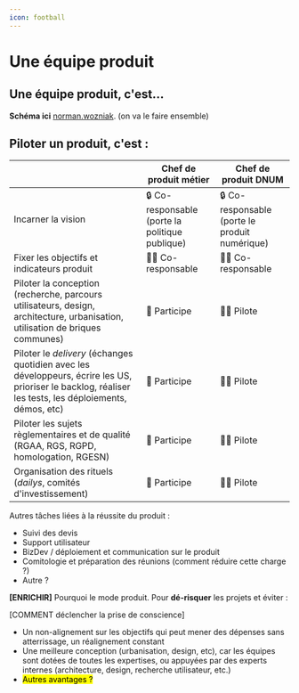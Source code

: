 ```yaml
---
icon: football
---
```


# Une équipe produit

## Une équipe produit, c'est...&#x20;



**Schéma ici** [norman.wozniak](https://app.gitbook.com/u/Ii3Xgcr6QYaz2oHsCNdP26MQ0du2 "mention"). (on va le faire ensemble)



## Piloter un produit, c'est :

|                                                                                                                                                         | Chef de produit métier                          | Chef de produit DNUM                           |
| ------------------------------------------------------------------------------------------------------------------------------------------------------- | ----------------------------------------------- | ---------------------------------------------- |
| Incarner la vision                                                                                                                                      | 🔒 Co-responsable (porte la politique publique) | 🔒 Co-responsable (porte le produit numérique) |
| Fixer les objectifs et indicateurs produit                                                                                                              | 🙆‍♂️ Co-responsable                            | 🙆‍♂️ Co-responsable                           |
| Piloter la conception (recherche, parcours utilisateurs, design, architecture, urbanisation, utilisation de briques communes)                           | 🤝 Participe                                    | 🙆‍♂️ Pilote                                   |
| Piloter le _delivery_ (échanges quotidien avec les développeurs, écrire les US, prioriser le backlog, réaliser les tests, les déploiements, démos, etc) | 🤝 Participe                                    | 🙆‍♂️ Pilote                                   |
| Piloter les sujets règlementaires et de qualité (RGAA, RGS, RGPD, homologation, RGESN)                                                                  | 🤝 Participe                                    | 🙆‍♂️ Pilote                                   |
| Organisation des rituels (_dailys_, comités d'investissement)                                                                                           | 🤝 Participe                                    | 🙆‍♂️ Pilote                                   |



Autres tâches liées à la réussite du produit :&#x20;

* Suivi des devis
* Support utilisateur
* BizDev / déploiement et communication sur le produit
* Comitologie et préparation des réunions (comment réduire cette charge ?)
* Autre ?



**\[ENRICHIR]** Pourquoi le mode produit. Pour **dé-risquer** les projets et éviter :&#x20;

\[COMMENT déclencher la prise de conscience]

* Un non-alignement sur les objectifs qui peut mener des dépenses sans atterrissage, un réalignement constant&#x20;
* Une meilleure conception (urbanisation, design, etc), car les équipes sont dotées de toutes les expertises, ou appuyées par des experts internes (architecture, design, recherche utilisateur, etc.)
* <mark style="background-color:yellow;">Autres avantages ?</mark>

